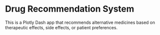 # Drug Recommendation System

This is a Plotly Dash app that recommends alternative medicines based on therapeutic effects, side effects, or patient preferences.

